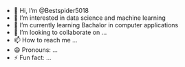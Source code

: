 - 👋 Hi, I’m @Bestspider5018
- 👀 I’m interested in data science and machine learning 
- 🌱 I’m currently learning Bachalor in computer applications 
- 💞️ I’m looking to collaborate on ...
- 📫 How to reach me ...
- 😄 Pronouns: ...
- ⚡ Fun fact: ...

<!---
Bestspider5018/Bestspider5018 is a ✨ special ✨ repository because its `README.md` (this file) appears on your GitHub profile.
You can click the Preview link to take a look at your changes.
--->
